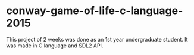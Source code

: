 # conway-game-of-life-c-language-2015

This project of 2 weeks was done as an 1st year undergraduate student. It was made in C language and SDL2 API.

